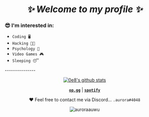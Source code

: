 <h1 align="center">
  <b><i>✨ Welcome to my profile ✨</i></b>
</h1>

<h3>😎 I'm interested in:</h3>
<ul>
  <li><code>Coding 🖥️</code></li>
  <li><code>Hacking 👨‍💻</code></li>
  <li><code>Psychology 🤔</code></li>
  <li><code>Video Games 🎮</code></li>
  <li><code>Sleeping 😴</code></li>
</ul>
---------------
<p align="center">
  <a href="https://github.com/0e8"><img src="https://github-readme-stats.vercel.app/api?username=0e8&hide_border=true&show_icons=true" alt="0e8's github stats"></a>
</p>

<p align="center">
  <code><strong><a href="https://www.op.gg/summoners/eune/%CB%86%20aurora%20%CB%86">op.gg</a></strong></code> |
  <code><strong><a href="https://open.spotify.com/user/vbsin99bxy8y8dfieb10nj4jb">spotify</a></strong></code>
</p>

<p align="center">❤ Feel free to contact me via Discord... <code>.aurora#4048</code></p>

<p align="center"> <img src="https://komarev.com/ghpvc/?username=0e8&label=Profile%20views&color=0e75b6&style=flat" alt="auroraauwu" /> </p>
